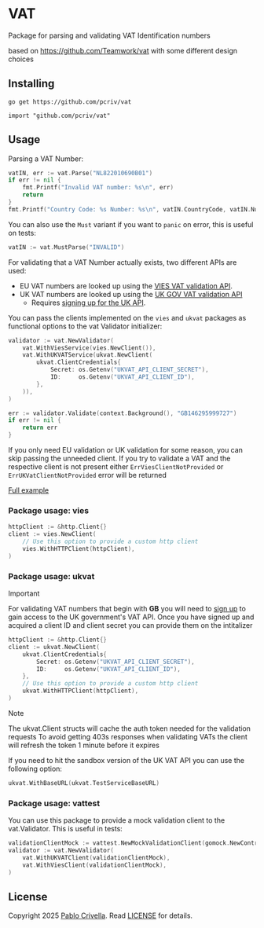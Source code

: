 # VAT

Package for parsing and validating VAT Identification numbers

based on https://github.com/Teamwork/vat with some different design choices

## Installing

```shell
go get https://github.com/pcriv/vat
```

```shell
import "github.com/pcriv/vat"
```

## Usage

Parsing a VAT Number:

```go
vatIN, err := vat.Parse("NL822010690B01")
if err != nil {
    fmt.Printf("Invalid VAT number: %s\n", err)
    return
}
fmt.Printf("Country Code: %s Number: %s\n", vatIN.CountryCode, vatIN.Number)
```

You can also use the `Must` variant if you want to `panic` on error, this is useful on tests:

```go
vatIN := vat.MustParse("INVALID")
```

For validating that a VAT Number actually exists, two different APIs are used:

* EU VAT numbers are looked up using the [VIES VAT validation API](http://ec.europa.eu/taxation_customs/vies/).
* UK VAT numbers are looked up
using the [UK GOV VAT validation API](https://developer.service.hmrc.gov.uk/api-documentation/docs/api/service/vat-registered-companies-api/2.0)
    * Requires [signing up for the UK API](https://developer.service.hmrc.gov.uk/api-documentation/docs/using-the-hub).

You can pass the clients implemented on the `vies` and `ukvat` packages as functional options to the vat Validator initializer:

```go
validator := vat.NewValidator(
    vat.WithViesService(vies.NewClient()),
    vat.WithUKVATService(ukvat.NewClient(
        ukvat.ClientCredentials{
            Secret: os.Getenv("UKVAT_API_CLIENT_SECRET"),
            ID:     os.Getenv("UKVAT_API_CLIENT_ID"),
        },
    )),
)

err := validator.Validate(context.Background(), "GB146295999727")
if err != nil {
    return err
}
```

If you only need EU validation or UK validation for some reason, you can skip passing the unneeded client.
If you try to validate a VAT and the respective client is not present either `ErrViesClientNotProvided` or `ErrUKVatClientNotProvided` error will be returned

[Full example](/example/main.go)

### Package usage: vies

```go
httpClient := &http.Client{}
client := vies.NewClient(
    // Use this option to provide a custom http client
    vies.WithHTTPClient(httpClient),
)
```

### Package usage: ukvat

> [!IMPORTANT]  
> For validating VAT numbers that begin with **GB** you will need to [sign up](https://developer.service.hmrc.gov.uk/api-documentation/docs/using-the-hub) to gain access to the UK government's VAT API.
> Once you have signed up and acquired a client ID and client secret you can provide them on the intitalizer

```go
httpClient := &http.Client{}
client := ukvat.NewClient(
    ukvat.ClientCredentials{
        Secret: os.Getenv("UKVAT_API_CLIENT_SECRET"),
        ID:     os.Getenv("UKVAT_API_CLIENT_ID"),
    },
    // Use this option to provide a custom http client
    ukvat.WithHTTPClient(httpClient),
)
```

> [!NOTE]  
> The ukvat.Client structs will cache the auth token needed for the validation requests
> To avoid getting 403s responses when validating VATs the client will refresh the token 1 minute before it expires

If you need to hit the sandbox version of the UK VAT API you can use the following option:

```go
ukvat.WithBaseURL(ukvat.TestServiceBaseURL)
```

### Package usage: vattest

You can use this package to provide a mock validation client to the vat.Validator.
This is useful in tests:

```go
validationClientMock := vattest.NewMockValidationClient(gomock.NewController(t))
validator := vat.NewValidator(
    vat.WithUKVATClient(validationClientMock),
    vat.WithViesClient(validationClientMock),
)
```

## License

Copyright 2025 [Pablo Crivella](https://pcriv.com).
Read [LICENSE](LICENSE) for details.